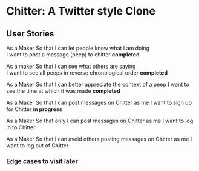 # Chitter: A Twitter style Clone 

## User Stories 
As a Maker
So that I can let people know what I am doing  
I want to post a message (peep) to chitter **completed**

As a maker
So that I can see what others are saying  
I want to see all peeps in reverse chronological order **completed**

As a Maker
So that I can better appreciate the context of a peep
I want to see the time at which it was made **completed**

As a Maker
So that I can post messages on Chitter as me
I want to sign up for Chitter **in progress**

As a Maker
So that only I can post messages on Chitter as me
I want to log in to Chitter

As a Maker
So that I can avoid others posting messages on Chitter as me
I want to log out of Chitter


### Edge cases to visit later 





